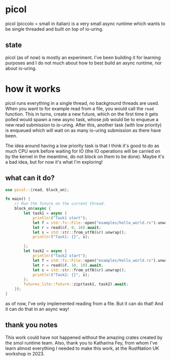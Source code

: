 # picol

picol (piccolo = small in italian) is a very small async runtime which wants to be
single threaded and built on top of io-uring. 

## state

picol (as of now) is mostly an experiment. I've been building it for learning purposes and I do not much
about how to best build an async runtime, nor about io-uring. 

# how it works

picol runs everything in a single thread, no background threads are used. When you want to for example read from a file, you would
call the `read` function. This in turns, create a new future, which on the first time it gets polled would spawn a new async task,
whose job would be to enqueue a new read submission to io-uring. After this, another task (with low priority) is enqueued which will wait on as many io-uring submission
as there have been. 

The idea around having a low priority task is that I think it's good to do as much CPU work before waiting for IO (the IO operations will be carried on by the kernel in the meantime, 
do not block on them to be done). Maybe it's a bad idea, but for now it's what I'm exploring!

## what can it do? 

```rust
use picol::{read, block_on};

fn main() {
    // Run the future on the current thread.
    block_on(async {
        let task1 = async {
            println!("Task1 start");
            let f = std::fs::File::open("examples/hello_world.rs").unwrap();
            let r = read(&f, 0, 10).await;
            let s = std::str::from_utf8(&r).unwrap();
            println!("Task1: {}", s);

        };
        let task2 = async {
            println!("Task2 start");
            let f = std::fs::File::open("examples/hello_world.rs").unwrap();
            let r = read(&f, 10, 10).await;
            let s = std::str::from_utf8(&r).unwrap();
            println!("Task2: {}", s);
        };
        futures_lite::future::zip(task1, task2).await;
    });
}
```

as of now, I've only implemented reading from a file. But it can do that! And it can do that in an async way!

## thank you notes

This work could have not happened without the amazing crates created by the smol runtime team. Also, thank you to
Katharina Fey, from whom I've learn almost everything I needed to make this work, at the RustNation UK workshop in 2023.